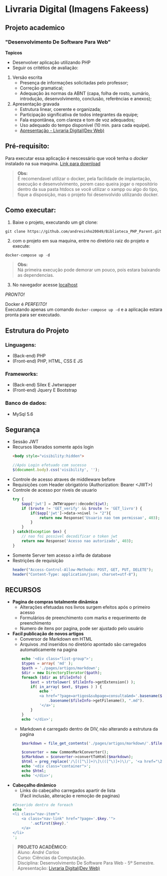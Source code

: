 # Livraria Digital (Imagens Fakeess)

## Projeto academico
### "Desenvolvimento De Software Para Web"
**Topicos**
- Desenvolver aplicação utilizando PHP
- Seguir os critétios de avaliação:
1. Versão escrita 
    - Presença de informações solicitadas pelo professor; 
    - Correção gramatical; 
    - Adequação às normas da ABNT (capa, folha de rosto, sumário, introdução, desenvolvimento, conclusão, referências e anexos); 
2. Apresentação gravada 
    - Estrutura linear, coerente e organizada; 
    - Participação significativa de todos integrantes da equipe; 
    - Fala espontânea, com clareza e tom de voz adequados; 
    - Uso adequado do tempo disponível (10 min. para cada equipe).
	- [Apresentação - Livraria Digital(Dev Web)](https://www.youtube.com/watch?v=ce--H0d-b6M)

## Pré-requisito:
Para executar essa aplicação é nescessário que você tenha o *docker* instalado na sua maquina.
[Link para download](https://docs.docker.com/get-docker/)

> **Obs:**  
 É recomendavel utilizar o docker, pela facilidade de implantação, execução e desenvolvimento, porem caso queira jogar o repositório dentro da sua pasta htdocs se você utilizar o xampp ou algo do tipo, fique a disposição, mas o projeto foi desenvolvido utilizando docker.


## Como executar:
1. Baixe o projeto, executando um git clone:
```git
git clone https://github.com/andresinho20049/Biblioteca_PHP_Parent.git
```

2. com o projeto em sua maquina, entre no diretório raiz do projeto e execute:
```powershell
docker-compose up -d
```

> **Obs:**   
Ná primeira execução pode demorar um pouco, pois estara baixando as dependencias.

3. No navegador acesse [localhost](http://localhost/)


*PRONTO!*


Docker é *PERFEITO!*  
Executando apenas um comando `docker-compose up -d` e a aplicação estara pronta para ser executado.

## Estrutura do Projeto
### Linguagens:
- (Back-end) PHP
 - (Front-end) PHP, HTML, CSS E JS
### Frameworks:
- (Back-end) Silex E Jwtwrapper
- (Front-end) Jquery E Bootstrap 
### Banco de dados:
- MySql 5.6

## Segurança
- Sessão JWT
- Recursos liberados somente após login
    ```HTML
    <body style="visibility:hidden">
    ```
    ```Javascript
    //Após Login efetuado com sucesso
    $(document.body).css('visibility', '');
    ```
- Controle de acesso atraves de middleware before 
- Requisições com Header obrigatório (Authorization: Bearer \<JWT>)
- Controle de acesso por niveis de usuario
    ```PHP
    try {
        $app['jwt'] = JWTWrapper::decode($jwt);
        if ($route != 'GET_verify' && $route != 'GET_livro') {
            if($app['jwt']->data->nivel != "2"){
                return new Response('Usuario nao tem permissao', 403);
            }
        }
    } catch(Exception $ex) {
        // nao foi possivel decodificar o token jwt
        return new Response('Acesso nao autorizado', 403);
    }
    ```
- Somente Server tem acesso a infla de database
- Restrições de requisição
    ```PHP
    header("Access-Control-Allow-Methods: POST, GET, PUT, DELETE");
    header("Content-Type: application/json; charset=utf-8");
    ```

## RECURSOS
- **Pagina de compras totalmente dinâmica**
    - Alterações efetuadas nos livros surgem efeitos após o primeiro acesso
    - Formulários de preenchimento com marks e requerimento de preenchimento
    - Numero de itens por pagina, pode ser ajustado pelo usuário
- **Facil publicação de novos artigos**
    - Conversor de Markdown em HTML 
    - Arquivos .md inseridos no diretório apontado são carregados automaticamente na pagina
    ```PHP
        echo '<div class="list-group">';
        $types = array( 'md' );
        $path = './pages/artigos/markdown';
        $dir = new DirectoryIterator($path);
        foreach ($dir as $fileInfo) {
            $ext = strtolower( $fileInfo->getExtension() );
            if( in_array( $ext, $types ) ) {
                echo '
                <a href="?page=artigos&subpage=consulta&md='.basename($fileInfo->getFilename(), ".md").'" class="list-group-item list-group-item-action">'
                    .basename($fileInfo->getFilename(), ".md").
                '</a>';
            }
        }
        echo '</div>';
    ```
    - Markdown é carregado dentro de DIV, não alterando a estrutura da pagina
    ```PHP
        $markdown = file_get_contents('./pages/artigos/markdown/'.$file.'.md');

        $converter = new CommonMarkConverter();
        $cMarkdown = $converter->convertToHtml($markdown);
        $html = preg_replace('/\[([^\]]+)\]\(([^\)]+)\)/', '<a href="\2">\1</a>', $cMarkdown);
        echo '<div class="container">';
        echo $html;
        echo '</div>';
    ```
- **Cabeçalho dinâmico**
    - Links do cabeçalho carregados apartir de lista  
    (Facil inclusão, alteração e remoção de paginas)
    ```PHP
    #Inserido dentro de foreach
    echo '
    <li class="nav-item">
        <a class="nav-link" href="?page='.$key.'">
            '.ucfirst($key).'
        </a>
    </li>
    ';
    ```
> **PROJETO ACADÊMICO**:  
Aluno: *André Carlos*  
Curso: Ciências da Computação.  
Disciplina: Desenvolvimento De Software Para Web - 5º Semestre.  
Apresentação: [Livraria Digital(Dev Web)](https://www.youtube.com/watch?v=ce--H0d-b6M)